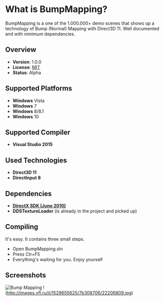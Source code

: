 What is BumpMapping?
====================
BumpMapping is a one of the 1.000.000+ demo scenes that shows up a technology of Bump (Normal) Mapping with Direct3D 11. Well documented and with minimum dependencies. 

Overview
--------
- **Version**: 1.0.0
- **License**: [MIT](https://github.com/weelhelmer/BumpMapping/master/LICENSE)
- **Status**: Alpha

Supported Platforms
-------------------
- **Windows** Vista
- **Windows** 7
- **Windows** 8/8.1
- **Windows** 10

Supported Compiler
------------------
- **Visual Studio 2015**

Used Technologies
-----------------
- **Direct3D 11**
- **DirectInput 8**

Dependencies
------------
- [**DirectX SDK (June 2010)**](https://www.microsoft.com/en-us/download/details.aspx?id=6812)
- **DDSTextureLoader** (is already in the project and picked up)

Compiling
---------
It's easy. It contains three small steps.
- Open BumpMapping.sln
- Press Ctr+F5
- Everything's waiting for you. Enjoy yourself

Screenshots
-----------
![Bump Mapping](http://images.vfl.ru/ii/1529655624/6a3d5a25/22206808.jpg)
!(http://images.vfl.ru/ii/1529655625/7b308706/22206809.jpg)
